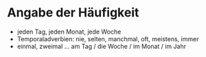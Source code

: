 # Angabe der Häufigkeit

* jeden Tag, jeden Monat, jede Woche
* Temporaladverbien: nie, selten, manchmal, oft, meistens, immer
* einmal, zweimal ... am Tag / die Woche / im Monat / im Jahr